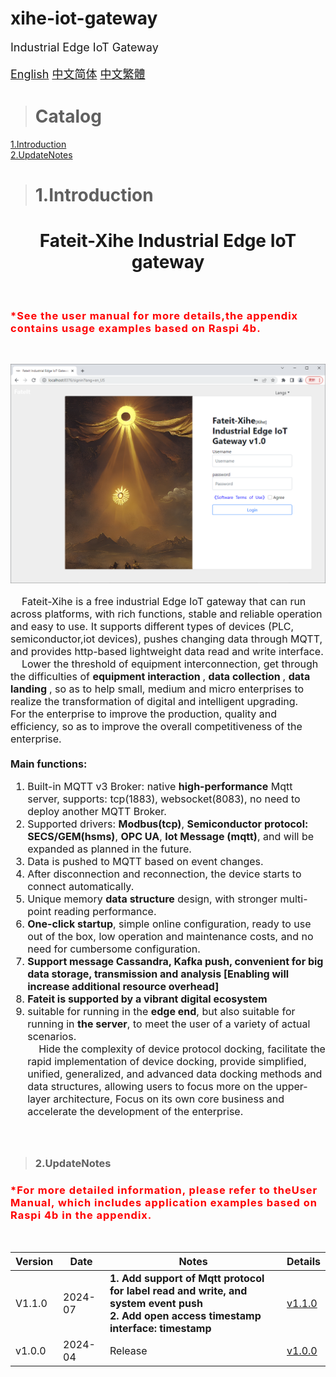 # xihe-iot-gateway

<div style="font-size:18px;">
Industrial Edge IoT Gateway

[English](./README.md) [中文简体](./README_zh_CN.md) [中文繁體](./README_zh_TW.md) 

</div>

>### <h1>Catalog</h1>
<a href="#c_Introduction">1.Introduction</a><br>
<a href="#c_UpdateNotes">2.UpdateNotes</a>

>### <h1>1.Introduction</h1>

<span id='c_Introduction'></span>
<center><h1><b>Fateit-Xihe Industrial Edge IoT gateway</b></h1></center><br>

<h3 style="color:red;letter-spacing: 1px;">*See the <b>user manual</b> for more details,the appendix contains usage examples based on Raspi 4b.</h3><br> 

![avatar](images/main-en_US.png)
<div style="font-size:16px;">

&nbsp;&nbsp;&nbsp;&nbsp;Fateit-Xihe is a free industrial Edge IoT gateway that can run across platforms, with rich functions, stable and reliable operation and easy to use. It supports different types of devices (PLC, semiconductor,iot devices), pushes changing data through MQTT, and provides http-based lightweight data read and write interface.<br>
&nbsp;&nbsp;&nbsp;&nbsp;Lower the threshold of equipment interconnection, get through the difficulties of <b> equipment interaction </b>, <b> data collection </b>, <b> data landing </b>, so as to help small, medium and micro enterprises to realize the transformation of digital and intelligent upgrading.<br> For the enterprise to improve the production, quality and efficiency, so as to improve the overall competitiveness of the enterprise.<br>\
<b>Main functions:</b><br>
1. Built-in MQTT v3 Broker: native <b>high-performance</b> Mqtt server, supports: tcp(1883), websocket(8083), no need to deploy another MQTT Broker. <br>
2. Supported drivers: <b>Modbus(tcp)</b>, <b>Semiconductor protocol: SECS/GEM(hsms)</b>, <b>OPC UA</b>, <b>Iot Message (mqtt)</b>, and will be expanded as planned in the future. <br>
3. Data is pushed to MQTT based on event changes. <br>
4. After disconnection and reconnection, the device starts to connect automatically. <br>
5. Unique memory <b>data structure</b> design, with stronger multi-point reading performance. <br>
6. <b>One-click startup</b>, simple online configuration, ready to use out of the box, low operation and maintenance costs, and no need for cumbersome configuration. <br>
7. <b>Support message Cassandra, Kafka push, convenient for big data storage, transmission and analysis [Enabling will increase additional resource overhead]</b><br>
8. <b>Fateit is supported by a vibrant digital ecosystem</b><br>
9. suitable for running in the <b>edge end</b>, but also suitable for running in <b>the server</b>, to meet the user of a variety of actual scenarios.<br>
&nbsp;&nbsp;&nbsp;&nbsp;Hide the complexity of device protocol docking, facilitate the rapid implementation of device docking, provide simplified, unified, generalized, and advanced data docking methods and data structures, allowing users to focus more on the upper-layer architecture, Focus on its own core business and accelerate the development of the enterprise. <br><br><br>

</div>



>### 2.UpdateNotes
<span id='c_UpdateNotes'></span>
<h3 style="color:red;letter-spacing: 1px;">*For more detailed information, please refer to the<b>User Manual</b>, which includes application examples based on Raspi 4b in the appendix.</h3><br>
<div style="font-size:16px;">

|Version|Date|Notes|Details
|-|-|-|-
| V1.1.0  |2024-07| <b> 1. Add support of Mqtt protocol for label read and write, and system event push <br> 2. Add open access timestamp interface: timestamp </b>|[v1.1.0](./manual/v1.1.0/README.md)
| v1.0.0  |2024-04| Release |[v1.0.0](./manual/v1.0.0/README.md)


</div>
